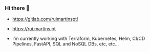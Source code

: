 ### Hi there 👋

- https://gitlab.com/ruimartinsptl
- https://rui.martins.pt

- I’m currently working with Terraform, Kubernetes, Helm, CI/CD Pipelines, FastAPI, SQL and NoSQL DBs, etc, etc...

<!--
**ruimartinsptl/ruimartinsptl** is a ✨ _special_ ✨ repository because its `README.md` (this file) appears on your GitHub profile.

Here are some ideas to get you started:

- 🔭 I’m currently working on ...
- 🌱 I’m currently learning ...
- 👯 I’m looking to collaborate on ...
- 🤔 I’m looking for help with ...
- 💬 Ask me about ...
- 📫 How to reach me: ...
- 😄 Pronouns: ...
- ⚡ Fun fact: ...
-->
